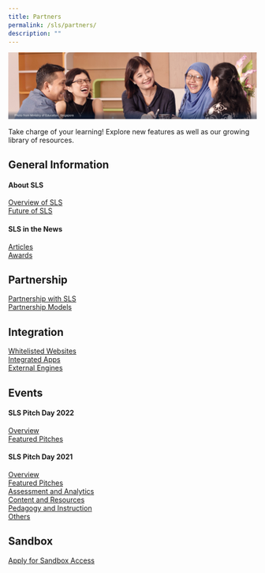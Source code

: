 ```yaml
---
title: Partners
permalink: /sls/partners/
description: ""
---
```

![](/images/Media/Quick%20Links/Partners%20Hero.png)

Take charge of your learning! Explore new features as well as our growing library of resources.

## General Information
#### About SLS
[Overview of SLS](/sls/student)
<br>[Future of SLS](/sls/student)
#### SLS in the News
[Articles](/sls/student)
<br>[Awards](/sls/student)

## Partnership 
[Partnership with SLS](/sls/student)
<br>[Partnership Models](/sls/student)

## Integration
[Whitelisted Websites](/sls/student)
<br>[Integrated Apps](/sls/student)
<br>[External Engines](/sls/student)

## Events
#### SLS Pitch Day 2022
[Overview](/sls/student)
<br>[Featured Pitches](/sls/student)
#### SLS Pitch Day 2021
[Overview](/sls/student)
<br>[Featured Pitches](/sls/student)
<br>[Assessment and Analytics](/sls/student)
<br>[Content and Resources](/sls/student)
<br>[Pedagogy and Instruction](/sls/student)
<br>[Others](/sls/student)
## Sandbox
[Apply for Sandbox Access](/sls/student)